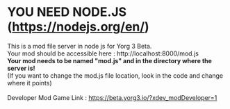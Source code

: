 # YOU NEED NODE.JS (https://nodejs.org/en/)

This is a mod file server in node js for Yorg 3 Beta.<br>
Your mod should be accessible here : http://localhost:8000/mod.js <br>
**Your mod needs to be named "mod.js" and in the directory where the server is!**<br>
(If you want to change the mod.js file location, look in the code and change where it points)<br>
<br>
Developer Mod Game Link : https://beta.yorg3.io/?xdev_modDeveloper=1
